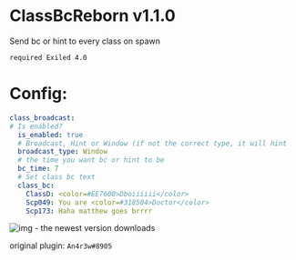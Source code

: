 # ClassBcReborn v1.1.0
Send bc or hint to every class on spawn

`required Exiled 4.0`

# Config:
```yml
class_broadcast:
# Is enabled?
  is_enabled: true
  # Broadcast, Hint or Window (if not the correct type, it will hint
  broadcast_type: Window
  # the time you want bc or hint to be
  bc_time: 7
  # Set class bc text
  class_bc:
    ClassD: <color=#EE7600>Dboiiiiii</color>
    Scp049: You are <color=#318504>Doctor</color>
    Scp173: Haha matthew goes brrrr
```
![img](https://img.shields.io/github/downloads/VersLugia/ClassBroadcastReborn/total?style=for-the-badge) - the newest version downloads

original plugin: `An4r3w#8905`
